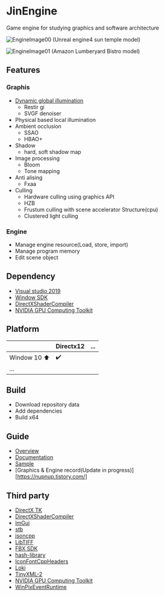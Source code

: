 # JinEngine

Game engine for studying graphics and software architecture 
  
![EngineImage00](https://github.com/nupnup-hub/JinEngine/assets/59456231/18817b30-8ff2-4e56-8001-730b64ed297a)
(Unreal engine4 sun temple model) 

![EngineImage01](https://github.com/nupnup-hub/JinEngine/assets/59456231/b46dd7fd-1a05-41ed-b6e1-cb9c2d6812f1)
(Amazon Lumberyard Bistro model)


## Features
### Graphis
- [Dynamic global illumination](https://www.youtube.com/watch?v=5uA5FW-PtGM)
  - Restir gi
  - SVGF denoiser
- Physical based local illumination
- Ambient occlusion
  - SSAO
  - HBAO+
- Shadow
  - hard, soft shadow map
- Image processing
  - Bloom
  - Tone mapping
- Anti alising
  - Fxaa
- Culling
  - Hardware culling using graphics API
  - HZB
  - Frustum culling with scene accelerator Structure(cpu)
  - Clustered light culling


### Engine
- Manage engine resource(Load, store, import)
- Manage program memory
- Edit scene object


## Dependency
- [Visual studio 2019](https://visualstudio.microsoft.com/ko/vs/older-downloads/)
- [Window SDK](https://learn.microsoft.com/ko-kr/windows/apps/windows-app-sdk/downloads)
- [DirectXShaderCompiler](https://github.com/microsoft/DirectXShaderCompiler)
- [NVIDIA GPU Computing Toolkit](https://developer.nvidia.com/cuda-downloads) 


## Platform
|  |Directx12|...|
|------|---|---|
|Window 10 :arrow_up:| :heavy_check_mark: | |
|...| | | 


## Build
- Download repository data
- Add dependencies
- Build x64


## Guide
- [Overview](https://github.com/nupnup-hub/JinEngine/blob/Main/docs/Architecture/Overview.md)
- [Documentation](https://github.com/nupnup-hub/JinEngine/tree/Main/docs)
- [Sample](https://github.com/nupnup-hub/JinEngine/blob/Main/docs/SampleGuide.md)
- [Graphics & Engine record(Update in progress)][https://nupnup.tistory.com/]

## Third party
- [DirectX TK](https://github.com/microsoft/DirectXTK)
- [DirectXShaderCompiler](https://github.com/microsoft/DirectXShaderCompiler)
- [ImGui](https://github.com/ocornut/imgui)
- [stb](https://github.com/nothings/stb/blob/master)
- [jsoncpp](https://github.com/open-source-parsers/jsoncpp)
- [LibTIFF](https://github.com/libsdl-org/libtiff)
- [FBX SDK](https://aps.autodesk.com/developer/overview/fbx-sdk)
- [hash-library](https://github.com/JusticeRage/hash-library)
- [IconFontCppHeaders](https://github.com/juliettef/IconFontCppHeaders?tab=readme-ov-file)
- [Loki](https://github.com/dutor/loki)
- [TinyXML-2](https://github.com/leethomason/tinyxml2/tree/master?tab=readme-ov-file)
- [NVIDIA GPU Computing Toolkit](https://developer.nvidia.com/cuda-downloads)
- [WinPixEventRuntime ](https://devblogs.microsoft.com/pix/winpixeventruntime/)
  

